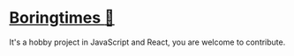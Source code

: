 # [Boringtimes :doughnut:](http://boringtimes.ir/)

It's a hobby project in JavaScript and React, you are welcome to contribute.
